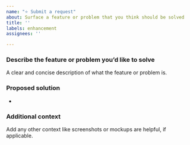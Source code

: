 ```yaml
---
name: "⭐ Submit a request"
about: Surface a feature or problem that you think should be solved
title: ''
labels: enhancement
assignees: ''

---
```


### Describe the feature or problem you’d like to solve

A clear and concise description of what the feature or problem is.

### Proposed solution

-

### Additional context

Add any other context like screenshots or mockups are helpful, if applicable.
